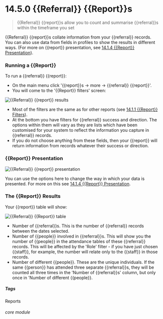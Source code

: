 # 14.5.0 {{Referral}} {{Report}}s

> {{Referral}} {{report}}s allow you to count and summarise {{referral}}s within the timeframe you set




{{Referral}} {{report}}s collate information from your {{referral}} records. You can also use data from fields in profiles to show the results in different ways. (For more on {{report}} presentation, see [14.1.4 {{Report}} Presentation](/help/index/p/14.1.4)). 

### Running a {{Report}}

To run a {{referral}} {{report}}:

- On the main menu click '{{report}}s -> more -> {{referral}} {{report}}'.
- You will come to the '{{Report}} filters' screen:

![{{Referral}} {{report}} results](13.5.0a.png)

- Most of the filters are the same as for other reports (see [14.1.1 {{Report}} Filters](/help/index/p/14.1.1)).
- At the bottom you have filters for {{referral}} success and direction. The options within them will vary as they are lists which have been customised for your system to reflect the information you capture in {{referral}} records. 
- If you do not choose anything from these fields, then your {{report}} will return information from records whatever their success or direction.


### {{Report}} Presentation

![{{Referral}} {{report}} presentation](13.5.0b.png)

You can use the options here to change the way in which your data is presented. For more on this see [14.1.4 {{Report}} Presentation](/help/index/p/14.1.4).


### The {{Report}} Results

Your {{report}} table will show:

![{{Referral}} {{Report}} table](13.5.0c.png)

- Number of {{referral}}s. This is the number of {{referral}} records between the dates selected.
- Number of {{people}} involved in {{referral}}s. This will show you the number of {{people}} in the attendance tables of these {{referral}} records. This will be affected by the 'Role' filter - if you have just chosen {{staff}}, for example, the number will relate only to the {{staff}} in those records.
- Number of different {{people}}. These are the unique individuals. If the same {{person}} has attended three separate {{referral}}s, they will be counted all three times in the 'Number of {{referral}}s' column, but only once in 'Number of different {{people}}.


##### Tags
Reports

###### core module
